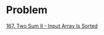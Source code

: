 # Problem
[167. Two Sum II - Input Array Is Sorted](https://leetcode.com/problems/two-sum-ii-input-array-is-sorted/)
